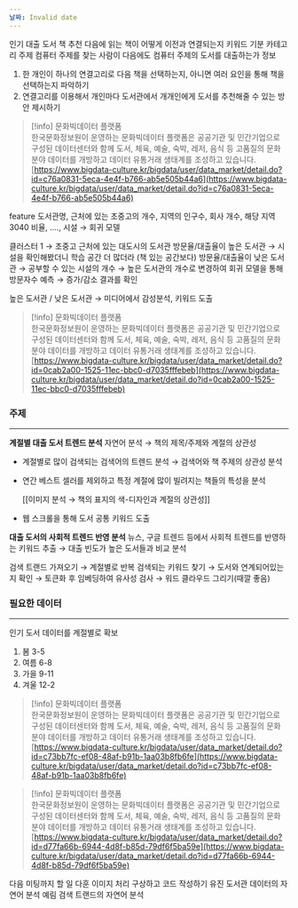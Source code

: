 ```yaml
---
날짜: Invalid date
---
```

인기 대출 도서
책 추천
다음에 읽는 책이 어떻게 이전과 연결되는지
키워드
기분
카테고리
주제
컴퓨터 주제를 찾는 사람이 다음에도 컴퓨터 주제의 도서를 대출하는가
정보
1. 한 개인이 하나의 연결고리로 다음 책을 선택하는지, 아니면 여러 요인을 통해 책을 선택하는지 파악하기
2. 연결고리를 이용해서 개인마다 도서관에서 개개인에게 도서를 추천해줄 수 있는 방안 제시하기
  

> [!info] 문화빅데이터 플랫폼  
> 한국문화정보원이 운영하는 문화빅데이터 플랫폼은 공공기관 및 민간기업으로 구성된 데이터센터와 함께 도서, 체육, 예술, 숙박, 레저, 음식 등 고품질의 문화 분야 데이터를 개방하고 데이터 유통거래 생태계를 조성하고 있습니다.  
> [https://www.bigdata-culture.kr/bigdata/user/data_market/detail.do?id=c76a0831-5eca-4e4f-b766-ab5e505b44a6](https://www.bigdata-culture.kr/bigdata/user/data_market/detail.do?id=c76a0831-5eca-4e4f-b766-ab5e505b44a6)  
  
feature
도서관명, 근처에 있는 초중고의 개수, 지역의 인구수, 회사 개수, 해당 지역 3040 비율, …., 시설
→ 회귀 모델
  
클러스터 1 → 초중고 근처에 있는 대도시의 도서관
방문율/대출율이 높은 도서관 → 시설을 확인해봤더니 학습 공간 더 많더라 (책 있는 공간보다)
방문율/대출율이 낮은 도서관 → 공부할 수 있는 시설의 개수 → 높은 도서관의 개수로 변경하여 회귀 모델을 통해 방문자수 예측 → 증가/감소 결과를 확인
  
높은 도서관 / 낮은 도서관 → 미디어에서 감성분석, 키워드 도출

> [!info] 문화빅데이터 플랫폼  
> 한국문화정보원이 운영하는 문화빅데이터 플랫폼은 공공기관 및 민간기업으로 구성된 데이터센터와 함께 도서, 체육, 예술, 숙박, 레저, 음식 등 고품질의 문화 분야 데이터를 개방하고 데이터 유통거래 생태계를 조성하고 있습니다.  
> [https://www.bigdata-culture.kr/bigdata/user/data_market/detail.do?id=0cab2a00-1525-11ec-bbc0-d7035fffebeb](https://www.bigdata-culture.kr/bigdata/user/data_market/detail.do?id=0cab2a00-1525-11ec-bbc0-d7035fffebeb)  
  
### 주제
---
**계절별 대출 도서 트렌드 분석**
자연어 분석 → 책의 제목/주제와 계절의 상관성
- 계절별로 많이 검색되는 검색어의 트렌드 분석 → 검색어와 책 주제의 상관성 분석
- 연간 베스트 셀러를 제외하고 특정 계절에 많이 빌려지는 책들의 특성을 분석
    
    [[이미지 분석 → 책의 표지의 색-디자인과 계절의 상관성]]
    
- 웹 스크롤을 통해 도서 공통 키워드 도출
  
**대출 도서의 사회적 트렌드 반영 분석**
뉴스, 구글 트렌드 등에서 사회적 트렌드를 반영하는 키워드 추출 → 대출 빈도가 높은 도서들과 비교 분석
  
검색 트랜드 가져오기 → 계절별로 반복 검색되는 키워드 찾기 → 도서와 연계되어있는지 확인 → 토큰화 후 임베딩하여 유사성 검사 → 워드 클라우드 그리기(때깔 좋음)
  
### 필요한 데이터
---
인기 도서 데이터를 계절별로 확보
1. 봄 3-5
2. 여름 6-8
3. 가을 9-11
4. 겨울 12-2

> [!info] 문화빅데이터 플랫폼  
> 한국문화정보원이 운영하는 문화빅데이터 플랫폼은 공공기관 및 민간기업으로 구성된 데이터센터와 함께 도서, 체육, 예술, 숙박, 레저, 음식 등 고품질의 문화 분야 데이터를 개방하고 데이터 유통거래 생태계를 조성하고 있습니다.  
> [https://www.bigdata-culture.kr/bigdata/user/data_market/detail.do?id=c73bb7fc-ef08-48af-b91b-1aa03b8fb6fe](https://www.bigdata-culture.kr/bigdata/user/data_market/detail.do?id=c73bb7fc-ef08-48af-b91b-1aa03b8fb6fe)  

> [!info] 문화빅데이터 플랫폼  
> 한국문화정보원이 운영하는 문화빅데이터 플랫폼은 공공기관 및 민간기업으로 구성된 데이터센터와 함께 도서, 체육, 예술, 숙박, 레저, 음식 등 고품질의 문화 분야 데이터를 개방하고 데이터 유통거래 생태계를 조성하고 있습니다.  
> [https://www.bigdata-culture.kr/bigdata/user/data_market/detail.do?id=d77fa66b-6944-4d8f-b85d-79df6f5ba59e](https://www.bigdata-culture.kr/bigdata/user/data_market/detail.do?id=d77fa66b-6944-4d8f-b85d-79df6f5ba59e)  
  
다음 미팅까지 할 일
다훈
이미지 처리 구상하고 코드 작성하기
유진
도서관 데이터의 자연어 분석
예림
검색 트랜드의 자연어 분석